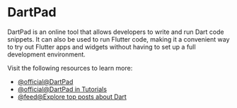 # DartPad

DartPad is an online tool that allows developers to write and run Dart code snippets. It can also be used to run Flutter code, making it a convenient way to try out Flutter apps and widgets without having to set up a full development environment.

Visit the following resources to learn more:

- [@official@DartPad](https://dart.dev/tools/dartpad)
- [@official@DartPad in Tutorials](https://dart.dev/resources/dartpad-best-practices)
- [@feed@Explore top posts about Dart](https://app.daily.dev/tags/dart?ref=roadmapsh)
